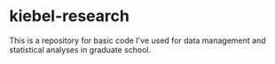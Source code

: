 # kiebel-research
This is a repository for basic code I've used for data management and statistical analyses in graduate school.
